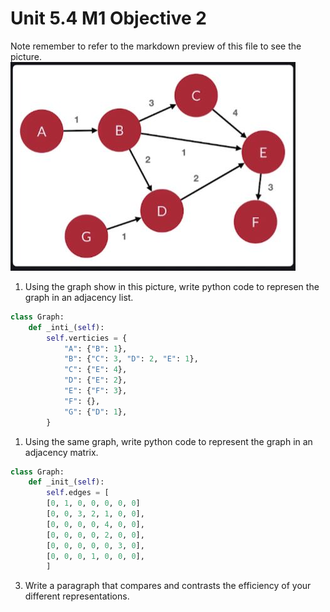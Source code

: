 # Unit 5.4 M1 Objective 2

Note remember to refer to the markdown preview of this file to see the picture. 
![image](assets/GraphA.JPG)

1. Using the graph show in this picture, write python code to represen the graph in an adjacency list. 
```python
class Graph: 
    def _inti_(self):
        self.verticies = {
            "A": {"B": 1},
            "B": {"C": 3, "D": 2, "E": 1},
            "C": {"E": 4},
            "D": {"E": 2},
            "E": {"F": 3},
            "F": {},
            "G": {"D": 1},
        }

```

1. Using the same graph, write python code to represent the graph in an adjacency matrix. 
```python
class Graph:
    def _init_(self):
        self.edges = [
        [0, 1, 0, 0, 0, 0, 0]  
        [0, 0, 3, 2, 1, 0, 0],
        [0, 0, 0, 0, 4, 0, 0],
        [0, 0, 0, 0, 2, 0, 0],
        [0, 0, 0, 0, 0, 3, 0],
        [0, 0, 0, 1, 0, 0, 0],
        ]
```
3. Write a paragraph that compares and contrasts the efficiency of your different representations. 








